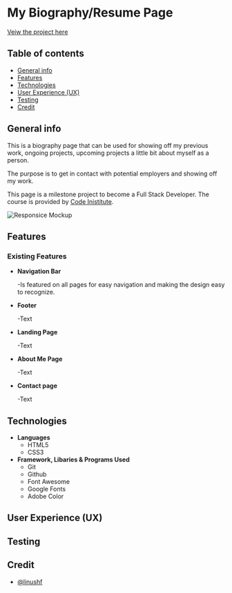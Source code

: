 # My Biography/Resume Page

[Veiw the project here](https://linushf.github.io/bio-resume/)

## Table of contents
* [General info](#general-info)
* [Features](#features)
* [Technologies](#technologies)
* [User Experience (UX)](#user-experience)
* [Testing](#testing)
* [Credit](#credit)


## General info

This is a biography page that can be used for showing off my previous work, ongoing projects, upcoming projects a little bit about myself as a person.

The purpose is to get in contact with potential employers and showing off my work. 

This page is a milestone project to become a Full Stack Developer. The course is provided by [Code Inistitute](https://codeinstitute.net/).

![Responsice Mockup]()

## Features

### Existing Features

- __Navigation Bar__

    -Is featured on all pages for easy navigation and making the design easy to recognize.
- __Footer__

    -Text
- __Landing Page__

    -Text
- __About Me Page__

    -Text
- __Contact page__

    -Text


## Technologies
- __Languages__
    - HTML5
    - CSS3
- __Framework, Libaries & Programs Used__
    - Git
    - Github
    - Font Awesome
    - Google Fonts
    - Adobe Color

## User Experience (UX)

## Testing

## Credit

- [@linushf](https://www.github.com/linushf)